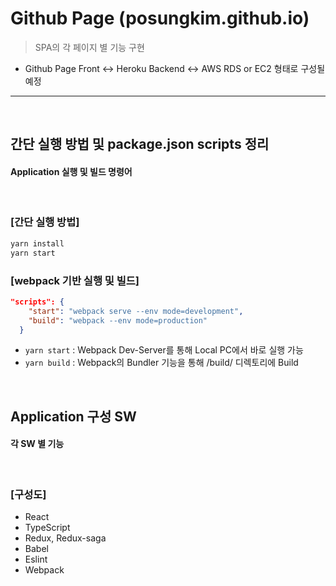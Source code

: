 # Github Page (posungkim.github.io)
> SPA의 각 페이지 별 기능 구현
* Github Page Front <-> Heroku Backend <-> AWS RDS or EC2 형태로 구성될 예정

<hr>
<br>

## 간단 실행 방법 및 package.json scripts 정리
#### Application 실행 및 빌드 명령어

<br>

### [간단 실행 방법]
```bash
yarn install
yarn start
```

### [webpack 기반 실행 및 빌드]
```json
"scripts": {
    "start": "webpack serve --env mode=development",
    "build": "webpack --env mode=production"
  }
```
* `yarn start` : Webpack Dev-Server를 통해 Local PC에서 바로 실행 가능
* `yarn build` : Webpack의 Bundler 기능을 통해 /build/ 디렉토리에 Build

<br>

## Application 구성 SW
#### 각 SW 별 기능

<br>

### [구성도]
* React
* TypeScript
* Redux, Redux-saga
* Babel
* Eslint
* Webpack
